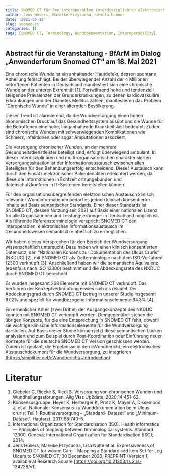 ```yaml
---
title: SNOMED CT für den interoperablen interdisziplinären elektronischen Informationsaustausch in der Wundversorgung
author: Jens Hüsers, Mareike Przysucha, Ursula Hübner
date: '2021-05-18'
slug: snomed-ct
categories: []
tags: [SNOMED CT, Terminology, Wunddokumentation, Interoperability]
---
```


## Abstract für die Veranstaltung - BfArM im Dialog „Anwenderforum Snomed CT“ am 18. Mai 2021

Eine chronische Wunde ist ein anhaltender Hautdefekt, dessen spontane Abheilung fehlschlägt. Bei der überwiegender Anzahl der 4 Millionen betroffenen Patienten in Deutschland manifestiert sich eine chronische Wunde an der unteren Extremität [1]. Fortwährend hohe und tendenziell steigende Prävalenzen der Grunderkrankungen, zu denen kardiovaskuläre Erkrankungen und der Diabetes Mellitus zählen, manifestieren das Problem “Chronische Wunde” in einer alternden Bevölkerung.

Dieser Trend ist alarmierend, da die Wundversorgung einen hohen ökonomischen Druck auf das Gesundheitssystem ausübt und die Wunde für die Betroffenen eine hohe, langanhaltende Krankheitslast bedeutet. Zudem sind chronische Wunden mit schwerwiegenden Komplikationen wie Schmerz, Infektionen oder sogar Amputationen assoziiert.

Die Versorgung chronischer Wunden, an der mehrere Gesundheitsdienstleister beteiligt sind, erfolgt überwiegend ambulant. In dieser interdisziplinären und multi-organisatorischen charakterisierten Versorgungssituation ist der Informationsaustausch zwischen allen Beteiligten für den Behandlungserfolg entscheidend. Dieser Austausch kann durch den Einsatz elektronischer Patientenakten erleichtert werden, da diese die Informationen in Echtzeit ortsungebunden und datenschutzkonform in IT-Systemen bereitstellen können.

Für den organisationsübergreifenden elektronischen Austausch klinisch relevanter Wundinformationen bedarf es jedoch klinisch konsentierter Inhalte auf Basis semantischer Standards. Einer dieser Standards ist SNOMED CT, dessen Nutzung seit 2021 auf Basis einer nationalen Lizenz für alle Organisationen und Leistungserbringer in Deutschland möglich ist. Als führende Referenzterminologie verspricht SNOMED CT den interoperablen, elektronischen Informationsaustausch im Gesundheitswesen semantisch einheitlich zu ermöglichen.
 
Wir haben dieses Versprechen für den Bereich der Wundversorgung wissenschaftlich untersucht. Dazu haben wir einen klinisch konsentierten Datensatz, den “Nationalen Konsens zur Dokumentation des Ulcus Cruris” (NKDUC) [2], mit SNOMED CT als Zielterminologie nach dem ISO-Verfahren 12300 verknüpft [3]. Anschließend haben wir die semantische Äquivalenz (ebenfalls nach ISO 12300) bestimmt und die Abdeckungsrate des NKDUC durch SNOMED CT berechnet.

Es wurden insgesamt 268 Elemente mit SNOMED CT verknüpft. Das Verfahren der Konzeptverknüpfung erwies sich als reliabel. Der Abdeckungsgrad durch SNOMED CT betrug in unserer Studie insgesamt 67.2% und speziell für wundbezogene Informationselemente 64.3% [4].

Ein erheblicher Anteil (zwei Drittel) der Ausgangskonzepte des NKDUC konnten mit SNOMED CT verknüpft werden. Demgegenüber stehen die übrigen Konzepte, für die eine Entsprechung in SNOMED CT fehlt, obwohl sie wichtige klinische Informationselemente für die Wundversorgung darstellen. Auf Basis dieser Studie können jetzt diese semantischen Lücken analysiert und zum Beispiel durch Post-Koordination oder Einführung neuer Konzepte für die deutsche SNOMED CT Version geschlossen werden. Zudem ist geplant, die Ergebnisse in den eWundbericht, ein elektronisches Austauschdokument für die Wundversorgung, zu integrieren (https://simplifier.net/eWundbericht/~introduction).

# Literatur

1. Giebeler C, Riecke S, Riedl S. Versorgung von chronischen Wunden und Wundheilungsstörungen. Allg Visz Up2date. 2020;14:451–62.
2. Konsensusgruppe, Heyer K, Herberger K, Protz K, Mayer A, Dissemond J, et al. Nationaler Konsensus zu Wunddokumentation beim Ulcus cruris: Teil 1: Routineversorgung – „Standard- Dataset“ und „Minimum-Dataset“. Hautarzt. 2017;68:740–5.
3. International Organization for Standardisation (ISO). Health informatics — Principles of mapping between terminological systems. Standard 12300. Geneva: International Organization for Standardisation (ISO); 2014.
4. Jens Hüsers, Mareike Przysucha, Lisa Nolte et al. Expressiveness of SNOMED CT for wound Care – Mapping a Standardised item Set for Leg Ulcers to SNOMED CT, 30 December 2020, PREPRINT (Version 1) available at Research Square [https://doi.org/10.21203/rs.3.rs- 134228/v1]

